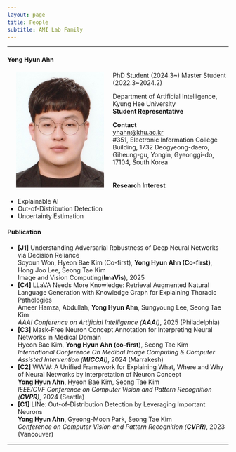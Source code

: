 ```yaml
---
layout: page
title: People 
subtitle: AMI Lab Family
---
```


<hr>

#### Yong Hyun Ahn 
  
<img src="https://raw.githubusercontent.com/ailabkhu/ailabkhu.github.io/master/img/YongHyunAhn.jpg" width="200" height="265" align="left" hspace="20" />
PhD Student (2024.3~)               
Master Student (2022.3~2024.2)       

Department of Artificial Intelligence, Kyung Hee University         
**Student Representative**        

**Contact**  
yhahn@khu.ac.kr                       
#351, Electronic Information College Building, 1732 Deogyeong-daero, Giheung-gu, Yongin, Gyeonggi-do, 17104, South Korea  
<br>

#### Research Interest
* Explainable AI
* Out-of-Distribution Detection
* Uncertainty Estimation

#### Publication
- **[J1]** Understanding Adversarial Robustness of Deep Neural Networks via Decision Reliance                                   
Soyoun Won, Hyeon Bae Kim (Co-first), **Yong Hyun Ahn (Co-first)**, Hong Joo Lee, Seong Tae Kim                                          
Image and Vision Computing(**ImaVis**), 2025                                   
- **[C4]** LLaVA Needs More Knowledge: Retrieval Augmented Natural Language Generation with Knowledge Graph for Explaining Thoracic Pathologies                                      
Ameer Hamza, Abdullah, **Yong Hyun Ahn**, Sungyoung Lee, Seong Tae Kim          
_AAAI Conference on Artificial Intelligence (**AAAI**)_, 2025 (Philadelphia)
- **[C3]** Mask-Free Neuron Concept Annotation for Interpreting Neural Networks in Medical Domain                                           
Hyeon Bae Kim, **Yong Hyun Ahn (co-first)**, Seong Tae Kim            
_International Conference On Medical Image Computing & Computer Assisted Intervention (**MICCAI**)_, 2024 (Marrakesh)
- **[C2]** WWW: A Unified Framework for Explaining What, Where and Why of Neural Networks by Interpretation of Neuron Concept                                      
**Yong Hyun Ahn**, Hyeon Bae Kim, Seong Tae Kim          
_IEEE/CVF Conference on Computer Vision and Pattern Recognition (**CVPR**)_, 2024 (Seattle)
- **[C1]** LINe: Out-of-Distribution Detection by Leveraging Important Neurons                                      
**Yong Hyun Ahn**, Gyeong-Moon Park, Seong Tae Kim            
_Conference on Computer Vision and Pattern Recognition (**CVPR**)_, 2023 (Vancouver)   

<hr>
